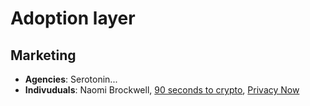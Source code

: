 # Adoption layer

## Marketing

- **Agencies**: Serotonin...
- **Indivuduals**: Naomi Brockwell, [90 seconds to crypto](https://www.youtube.com/@90secondscrypto), [Privacy Now](https://www.youtube.com/@PrivacyNowWeb3)
